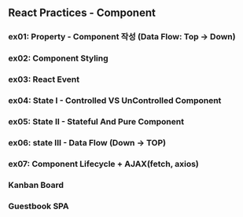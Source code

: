 ## React Practices - Component

### ex01: Property - Component 작성 (Data Flow: Top -> Down)
### ex02: Component Styling         
### ex03: React Event               
### ex04: State I - Controlled VS UnControlled Component
### ex05: State II - Stateful And Pure Component
### ex06: state III - Data Flow (Down -> TOP)
### ex07: Component Lifecycle + AJAX(fetch, axios)

### Kanban Board
### Guestbook SPA